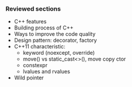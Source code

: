 ### Reviewed sections
 + C++ features
 + Building process of C++
 + Ways to improve the code quality
 + Design pattern: decorator, factory
 + C++11 characteristic: 
 	+ keyword (noexcept, override)
 	+ move() vs static_cast<>(), move copy ctor
 	+ constexpr
 	+ lvalues and rvalues
+ Wild pointer